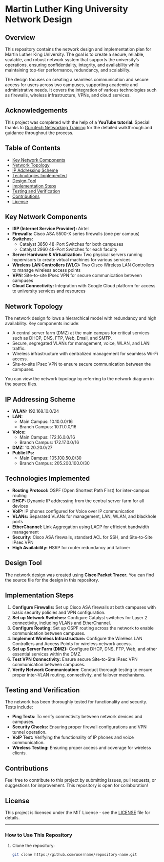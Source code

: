 # **Martin Luther King University Network Design**

## Overview

This repository contains the network design and implementation plan for Martin Luther King University. The goal is to create a secure, reliable, scalable, and robust network system that supports the university’s operations, ensuring confidentiality, integrity, and availability while maintaining top-tier performance, redundancy, and scalability.

The design focuses on creating a seamless communication and secure access for users across two campuses, supporting academic and administrative needs. It covers the integration of various technologies such as firewalls, wireless infrastructure, VPNs, and cloud services.

## Acknowledgements

This project was completed with the help of a **YouTube tutorial**. Special thanks to [Gurutech Networking Training](https://www.youtube.com/watch?v=VrfhC9qpN64&t=2349s&ab_channel=GurutechNetworkingTraining) for the detailed walkthrough and guidance throughout the process.

## Table of Contents

- [Key Network Components](#key-network-components)
- [Network Topology](#network-topology)
- [IP Addressing Scheme](#ip-addressing-scheme)
- [Technologies Implemented](#technologies-implemented)
- [Design Tool](#design-tool)
- [Implementation Steps](#implementation-steps)
- [Testing and Verification](#testing-and-verification)
- [Contributions](#contributions)
- [License](#license)

## Key Network Components

- **ISP (Internet Service Provider):** Airtel
- **Firewalls:** Cisco ASA 5500-X series firewalls (one per campus)
- **Switches:**
  - Catalyst 3850 48-Port Switches for both campuses
  - Catalyst 2960 48-Port Switches for each faculty
- **Server Hardware & Virtualization:** Two physical servers running hypervisors to create virtual machines for various services
- **Wireless LAN Controllers (WLC):** Two Cisco Wireless LAN Controllers to manage wireless access points
- **VPN:** Site-to-site IPsec VPN for secure communication between campuses
- **Cloud Connectivity:** Integration with Google Cloud platform for access to university services and resources

## Network Topology

The network design follows a hierarchical model with redundancy and high availability. Key components include:
- A central server farm (DMZ) at the main campus for critical services such as DHCP, DNS, FTP, Web, Email, and SMTP.
- Secure, segregated VLANs for management, voice, WLAN, and LAN traffic.
- Wireless infrastructure with centralized management for seamless Wi-Fi access.
- Site-to-site IPsec VPN to ensure secure communication between the campuses.

You can view the network topology by referring to the network diagram in the source files.

## IP Addressing Scheme

- **WLAN:** 192.168.10.0/24
- **LAN:**
  - Main Campus: 10.10.0.0/16
  - Branch Campus: 10.11.0.0/16
- **Voice:**
  - Main Campus: 172.16.0.0/16
  - Branch Campus: 172.17.0.0/16
- **DMZ:** 10.20.20.0/27
- **Public IPs:**
  - Main Campus: 105.100.50.0/30
  - Branch Campus: 205.200.100.0/30

## Technologies Implemented

- **Routing Protocol:** OSPF (Open Shortest Path First) for inter-campus routing
- **DHCP:** Dynamic IP addressing from the central server farm for all devices
- **VoIP:** IP phones configured for Voice over IP communication
- **VLANs:** Separated VLANs for management, LAN, WLAN, and blackhole ports
- **EtherChannel:** Link Aggregation using LACP for efficient bandwidth management
- **Security:** Cisco ASA firewalls, standard ACL for SSH, and Site-to-Site IPsec VPN
- **High Availability:** HSRP for router redundancy and failover

## Design Tool

The network design was created using **Cisco Packet Tracer**. You can find the source file for the design in this repository.

## Implementation Steps

1. **Configure Firewalls:** Set up Cisco ASA firewalls at both campuses with basic security policies and VPN configuration.
2. **Set up Network Switches:** Configure Catalyst switches for Layer 2 connectivity, including VLANs and EtherChannel.
3. **Configure Routing:** Set up OSPF routing across the network to enable communication between campuses.
4. **Implement Wireless Infrastructure:** Configure the Wireless LAN Controllers and Access Points for wireless network access.
5. **Set up Server Farm (DMZ):** Configure DHCP, DNS, FTP, Web, and other essential services within the DMZ.
6. **Test VPN Connectivity:** Ensure secure Site-to-Site IPsec VPN communication between campuses.
7. **Verify Network Communication:** Conduct thorough testing to ensure proper inter-VLAN routing, connectivity, and failover mechanisms.

## Testing and Verification

The network has been thoroughly tested for functionality and security. Tests include:
- **Ping Tests:** To verify connectivity between network devices and campuses.
- **Security Checks:** Ensuring proper firewall configurations and VPN tunnel operation.
- **VoIP Test:** Verifying the functionality of IP phones and voice communication.
- **Wireless Testing:** Ensuring proper access and coverage for wireless clients.

## Contributions

Feel free to contribute to this project by submitting issues, pull requests, or suggestions for improvement. This repository is open for collaboration!

## License

This project is licensed under the MIT License - see the [LICENSE](LICENSE) file for details.

---

### How to Use This Repository

1. Clone the repository:
   ```bash
   git clone https://github.com/username/repository-name.git

